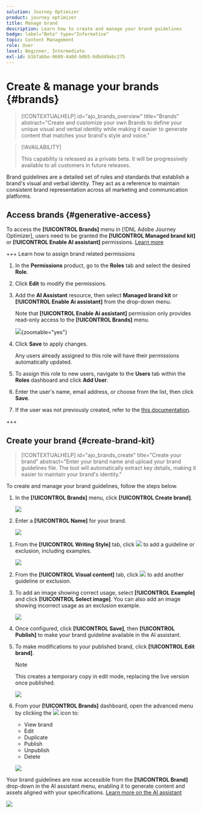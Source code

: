 ```yaml
---
solution: Journey Optimizer
product: journey optimizer
title: Manage brand
description: Learn how to create and manage your brand guidelines
badge: label="Beta" type="Informative"
topic: Content Management
role: User
level: Beginner, Intermediate
exl-id: b1b7abbe-8600-4a8d-b0b5-0dbd49abc275
---
```

# Create & manage your brands {#brands}

>[!CONTEXTUALHELP]
>id="ajo_brands_overview"
>title="Brands"
>abstract="Create and customize your own Brands to define your unique visual and verbal identity while making it easier to generate content that matches your brand's style and voice."

>[!AVAILABILITY]
>
>This capability is released as a private beta. It will be progressively available to all customers in future releases.

Brand guidelines are a detailed set of rules and standards that establish a brand's visual and verbal identity. They act as a reference to maintain consistent brand representation across all marketing and communication platforms.

<!--Upload feature currently behind feature flag--

In [!DNL Journey Optimizer], you now have the option to manually input and organize your brand details or upload brand guideline documents for automatic information extraction.-->

## Access brands {#generative-access}

To access the **[!UICONTROL Brands]** menu in [!DNL Adobe Journey Optimizer], users need to be granted the **[!UICONTROL Managed brand kit]** or **[!UICONTROL Enable AI assistant]** permissions. [Learn more](../administration/permissions.md)

+++  Learn how to assign brand related permissions

1. In the **Permissions** product, go to the **Roles** tab and select the desired **Role**.

1. Click **Edit** to modify the permissions.

1. Add the **AI Assistant** resource, then select **Managed brand kit** or **[!UICONTROL Enable Ai assistant]** from the drop-down menu. 

    Note that **[!UICONTROL Enable Ai assistant]** permission only provides read-only access to the **[!UICONTROL Brands]** menu.

    ![](assets/brands-permission.png){zoomable="yes"}

1. Click **Save** to apply changes.

    Any users already assigned to this role will have their permissions automatically updated.

1. To assign this role to new users, navigate to the **Users** tab within the **Roles** dashboard and click **Add User**.

1. Enter the user's name, email address, or choose from the list, then click **Save**.

1. If the user was not previously created, refer to the [this documentation](https://experienceleague.adobe.com/en/docs/experience-platform/access-control/abac/permissions-ui/users).

+++

## Create your brand {#create-brand-kit}

>[!CONTEXTUALHELP]
>id="ajo_brands_create"
>title="Create your brand"
>abstract="Enter your brand name and upload your brand guidelines file. The tool will automatically extract key details, making it easier to maintain your brand's identity."

To create and manage your brand guidelines, follow the steps below.

<!--Upload feature currently behind feature flag--

To create and manage your Brand guideline, you can either enter the details yourself, or upload your brand guidelines document to have the information extracted automatically:-->

1. In the **[!UICONTROL Brands]** menu, click **[!UICONTROL Create brand]**.

    ![](assets/brands-1.png)

1. Enter a **[!UICONTROL Name]** for your brand<!--and a **[!UICONTROL Description]** to your brand guideline-->.

    ![](assets/brands-2-temp.png)

<!--Upload feature currently behind feature flag so hidden from doc - should be available again by EOM (Feb)--

1. Drag and drop or select your file to upload your brand guidelines and extract automatically relevant brand information. Click **[!UICONTROL Create brand]**.

    The information extraction process now begins. Note that it may take several minutes to complete.

    ![](assets/brands-2.png)

1. Your Content and visual creation standards are now automatically populated. Browse through the different tabs to adapt the information as needed.

-->

1. From the **[!UICONTROL Writing Style]** tab, click ![](assets/do-not-localize/Smock_Add_18_N.svg) to add a guideline or exclusion, including examples.

    ![](assets/brands-3.png)

1. From the **[!UICONTROL Visual content]** tab, click ![](assets/do-not-localize/Smock_Add_18_N.svg) to add another guideline or exclusion. 

1. To add an image showing correct usage, select **[!UICONTROL Example]** and click **[!UICONTROL Select image]**. You can also add an image showing incorrect usage as an exclusion example.

    ![](assets/brands-4.png)

1. Once configured, click **[!UICONTROL Save]**, then **[!UICONTROL Publish]** to make your brand guideline available in the AI assistant.

1. To make modifications to your published brand, click **[!UICONTROL Edit brand]**. 

    >[!NOTE]
    >
    >This creates a temporary copy in edit mode, replacing the live version once published.

    ![](assets/brands-8.png)

1. From your **[!UICONTROL Brands]** dashboard, open the advanced menu by clicking the ![](assets/do-not-localize/Smock_More_18_N.svg) icon to: 

    * View brand
    * Edit
    * Duplicate
    * Publish
    * Unpublish
    * Delete

    ![](assets/brands-6.png)

Your brand guidelines are now accessible from the **[!UICONTROL Brand]** drop-down in the AI assistant menu, enabling it to generate content and assets aligned with your specifications. [Learn more on the AI assistant](gs-generative.md)

![](assets/brands-7.png)
